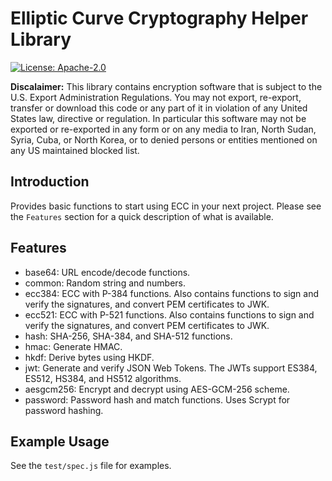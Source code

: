 # Elliptic Curve Cryptography Helper Library

[![License: Apache-2.0](https://img.shields.io/badge/License-Apache--2.0-blue.svg)](https://opensource.org/licenses/Apache-2.0)

**Discalaimer:** This library contains encryption software that is subject to 
the U.S. Export Administration Regulations. You may not export, re-export, 
transfer or download this code or any part of it in violation of any United 
States law, directive or regulation. In particular this software may not be 
exported or re-exported in any form or on any media to Iran, North Sudan, 
Syria, Cuba, or North Korea, or to denied persons or entities mentioned on any 
US maintained blocked list.

## Introduction
Provides basic functions to start using ECC in your next project. Please see
the `Features` section for a quick description of what is available. 

## Features

- base64: URL encode/decode functions.
- common: Random string and numbers.
- ecc384: ECC with P-384 functions. Also contains functions to sign and verify
          the signatures, and convert PEM certificates to JWK.
- ecc521: ECC with P-521 functions. Also contains functions to sign and verify
          the signatures, and convert PEM certificates to JWK.
- hash: SHA-256, SHA-384, and SHA-512 functions.
- hmac: Generate HMAC.
- hkdf: Derive bytes using HKDF.
- jwt: Generate and verify JSON Web Tokens. The JWTs support ES384, ES512, 
       HS384, and HS512 algorithms.
- aesgcm256: Encrypt and decrypt using AES-GCM-256 scheme.
- password: Password hash and match functions. Uses Scrypt for password hashing.

## Example Usage

See the `test/spec.js` file for examples.
